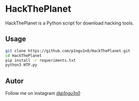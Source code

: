# HackThePlanet

HackThePlanet is a Python script for download hacking tools.

## Usage

```bash
git clone https://github.com/p1ngu1n0/HackThePlanet.git
cd HackThePlanet
pip install -r requeriments.txt
python3 HTP.py
```

## Autor
Follow me on instagram [@_p1ngu1n0_](https://instagram.com/_p1ngu1n0_)
